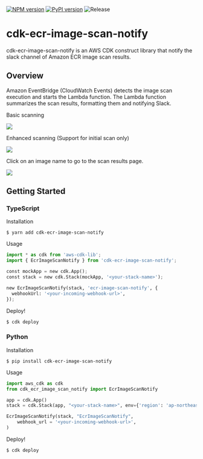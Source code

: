 [![NPM version](https://badge.fury.io/js/cdk-ecr-image-scan-notify.svg)](https://badge.fury.io/js/cdk-ecr-image-scan-notify)
[![PyPI version](https://badge.fury.io/py/cdk-ecr-image-scan-notify.svg)](https://badge.fury.io/py/cdk-ecr-image-scan-notify)
![Release](https://github.com/hayao-k/cdk-ecr-image-scan-notify/workflows/release/badge.svg)

# cdk-ecr-image-scan-notify

cdk-ecr-image-scan-notify is an AWS CDK construct library that notify the slack channel of Amazon ECR image scan results.

## Overview

Amazon EventBridge (CloudWatch Events) detects the image scan execution and starts the Lambda function.
The Lambda function summarizes the scan results, formatting them and notifying Slack.

Basic scanning

![](https://raw.githubusercontent.com/hayao-k/cdk-ecr-image-scan-notify/main/images/basic-scanning.png)

Enhanced scanning (Support for initial scan only)

![](https://raw.githubusercontent.com/hayao-k/cdk-ecr-image-scan-notify/main/images/enhanced-scanning.png)

Click on an image name to go to the scan results page.

![](https://github.com/hayao-k/ecr-image-scan-findings-to-slack/raw/master/docs/images/scan-result.png)

## Getting Started

### TypeScript

Installation

```
$ yarn add cdk-ecr-image-scan-notify
```

Usage

```python
import * as cdk from 'aws-cdk-lib';
import { EcrImageScanNotify } from 'cdk-ecr-image-scan-notify';

const mockApp = new cdk.App();
const stack = new cdk.Stack(mockApp, '<your-stack-name>');

new EcrImageScanNotify(stack, 'ecr-image-scan-notify', {
  webhookUrl: '<your-incoming-webhook-url>',
});
```

Deploy!

```
$ cdk deploy
```

### Python

Installation

```
$ pip install cdk-ecr-image-scan-notify
```

Usage

```py
import aws_cdk as cdk
from cdk_ecr_image_scan_notify import EcrImageScanNotify

app = cdk.App()
stack = cdk.Stack(app, "<your-stack-name>", env={'region': 'ap-northeast-1'})

EcrImageScanNotify(stack, "EcrImageScanNotify",
    webhook_url = '<your-incoming-webhook-url>',
)
```

Deploy!

```
$ cdk deploy
```
